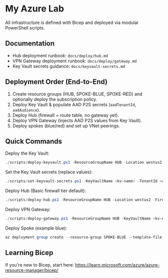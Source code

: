 # My Azure Lab

All infrastructure is defined with Bicep and deployed via modular PowerShell scripts.

## Documentation

- Hub deployment runbook: `docs/deploy/hub.md`
- VPN Gateway deployment runbook: `docs/deploy/gateway.md`
- Key Vault secrets guidance: `docs/keyvault-secrets.md`

## Deployment Order (End-to-End)

1. Create resource groups (HUB, SPOKE-BLUE, SPOKE-RED) and optionally deploy the subscription policy.
2. Deploy Key Vault & populate AAD P2S secrets (`aadTenantId`, `aadAudience`).
3. Deploy Hub (firewall + route table, no gateway yet).
4. Deploy VPN Gateway (injects AAD P2S values from Key Vault).
5. Deploy spokes (blue/red) and set up VNet peerings.

## Quick Commands

Deploy the Key Vault:

```powershell
./scripts/deploy-keyvault.ps1 -ResourceGroupName HUB -Location westus2 -ParameterFile ./parameters/keyvault.dev.parameters.json -ShowParameters
```

Set the Key Vault secrets (replace values):

```powershell
./scripts/set-keyvault-secrets.ps1 -KeyVaultName <kv-name> -TenantId <aad-tenant-guid> -Audience <vpn-app-id-or-reply-url>
```

Deploy Hub (Basic firewall tier default):

```powershell
./scripts/deploy-hub.ps1 -ResourceGroupName HUB -Location westus2 -FirewallTier Basic
```

Deploy VPN Gateway:

```powershell
./scripts/deploy-gateway.ps1 -ResourceGroupName HUB -KeyVaultName <kv-name>
```

Deploy Spoke (example blue):

```powershell
az deployment group create --resource-group SPOKE-BLUE --template-file bicep/spoke-blue/main.bicep
```

## Learning Bicep

If you're new to Bicep, start here: <https://learn.microsoft.com/azure/azure-resource-manager/bicep/>

